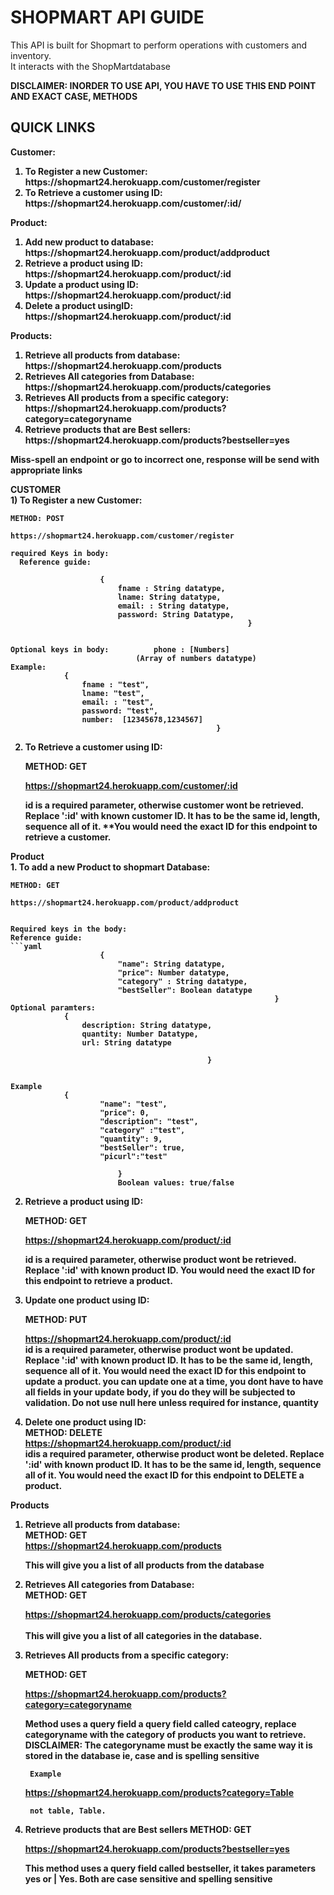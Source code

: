 <h1>SHOPMART API GUIDE </h1>
<p1>This API is built for Shopmart to perform operations with customers and inventory.<br />
It interacts with the ShopMartdatabase<br />


**DISCLAIMER: INORDER TO USE API, YOU HAVE TO USE THIS END POINT AND EXACT CASE, METHODS**
</p1>


<h2>QUICK LINKS</h2>
<b>Customer:<b> </br>
<ol>
<li>To Register a new Customer: https://shopmart24.herokuapp.com/customer/register</li>
<li>To Retrieve a customer using ID: https://shopmart24.herokuapp.com/customer/:id/</li>
</ol>

Product: <br />
<ol>
<li>Add new product to database: https://shopmart24.herokuapp.com/product/addproduct</li>
<li>Retrieve a product using ID:  https://shopmart24.herokuapp.com/product/:id</li>
<li>Update a product using ID: https://shopmart24.herokuapp.com/product/:id</li>
<li>Delete a product usingID: https://shopmart24.herokuapp.com/product/:id</li>
</ol>

Products:<br />
<ol>
<li>Retrieve all products from database: https://shopmart24.herokuapp.com/products</li>
<li>Retrieves All categories from Database: https://shopmart24.herokuapp.com/products/categories</li>
<li>Retrieves All products from a specific category: https://shopmart24.herokuapp.com/products?category=categoryname</li>
<li>Retrieve products that are Best sellers: https://shopmart24.herokuapp.com/products?bestseller=yes</li>
</ol>



**Miss-spell an endpoint or go to incorrect one, response will be send with appropriate links**


<b>CUSTOMER</b> </br>
<p2> 1) To Register a new Customer: 
  
    METHOD: POST

    https://shopmart24.herokuapp.com/customer/register

    required Keys in body: 
      Reference guide:
               
                        {
                            fname : String datatype, 
                            lname: String datatype,
                            email: : String datatype, 
                            password: String Datatype,
                                                         }
            

    Optional keys in body:          phone : [Numbers] 
                                (Array of numbers datatype) 
    Example:
                {
                    fname : "test", 
                    lname: "test",
                    email: : "test",
                    password: "test",
                    number:  [12345678,1234567]
                                                  }

2. To Retrieve a customer using ID:
    
    METHOD: GET

    https://shopmart24.herokuapp.com/customer/:id

    id is a required parameter, otherwise customer wont be retrieved.
    Replace ':id' with known customer ID. It has to be the same id, length, sequence all of it.
    **You would need the exact ID for this endpoint to retrieve a customer.
</p2>
<b>Product</b> </br>
<p2>
1. To add a new Product to shopmart Database:
    
    METHOD: GET

    https://shopmart24.herokuapp.com/product/addproduct
  

    Required keys in the body:
    Reference guide:
    ```yaml
                        {
                            "name": String datatype,
                            "price": Number datatype,
                            "category" : String datatype,
                            "bestSeller": Boolean datatype 
                                                               }
    Optional paramters:
                {
                    description: String datatype,
                    quantity: Number Datatype,
                    url: String datatype

                                                }
                  

    Example
                {
                        "name": "test", 
                        "price": 0,
                        "description": "test", 
                        "category" :"test", 
                        "quantity": 9,
                        "bestSeller": true, 
                        "picurl":"test" 

                            }
                            Boolean values: true/false

2. Retrieve a product using ID:
    
    METHOD: GET

    https://shopmart24.herokuapp.com/product/:id

    id is a required parameter, otherwise product wont be retrieved.
    Replace ':id' with known product ID.
    **You would need the exact ID for this endpoint to retrieve a product.**


3. Update one product using ID:
    
    METHOD: PUT

    https://shopmart24.herokuapp.com/product/:id </br>
    id is a required parameter, otherwise product wont be updated.
    Replace ':id' with known product ID. It has to be the same id, length, sequence all of it.
    <b>You would need the exact ID for this endpoint to update a product.
    you can update one at a time, you dont have to have all fields in your update body,
     if you do they will be subjected to validation. Do not use null here unless required for instance, quantity</b>


4. Delete one product using ID:</br>
     METHOD: DELETE</br>
        https://shopmart24.herokuapp.com/product/:id </br>
    idis a required parameter, otherwise product wont be deleted.
    Replace ':id' with known product ID. It has to be the same id, length, sequence all of it.
    <b>You would need the exact ID for this endpoint to DELETE a product.</b>
    </p2>

<b>Products</b> </br>
<p2>
1. Retrieve all products from database:</br>
    METHOD: GET</br>
    https://shopmart24.herokuapp.com/products
        
    
    
    This will give you a list of all products from the database



2. Retrieves All categories from Database:</br>
    METHOD: GET</br>

    https://shopmart24.herokuapp.com/products/categories</br>
    </br>
        This will give you a list of all categories in the database.



3. Retrieves All products from a specific category:</br>
    
    METHOD: GET</br>
        
    https://shopmart24.herokuapp.com/products?category=categoryname </br>

    Method uses a query field a query field called cateogry, replace categoryname with 
    the category of products you want to retrieve.
    <b>DISCLAIMER: The categoryname must be exactly the same way it is stored in the database ie, case 
     and is spelling sensitive</b>

        Example
     https://shopmart24.herokuapp.com/products?category=Table </br>

        not table, Table.

4. Retrieve products that are Best sellers
    METHOD: GET</br>
    
    https://shopmart24.herokuapp.com/products?bestseller=yes</br>


    This method uses a query field called bestseller, it takes parameters yes or | Yes.
    **Both are case sensitive and spelling sensitive**

</p2>

 

